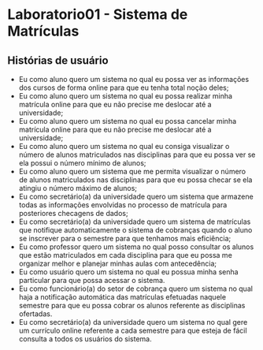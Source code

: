 # Laboratorio01 - Sistema de Matrículas

## Histórias de usuário

* Eu como aluno quero um sistema no qual eu possa ver as informações dos cursos de forma online para que eu tenha total noção deles;
* Eu como aluno quero um sistema no qual eu possa realizar minha matrícula online para que eu não precise me deslocar até a universidade;
* Eu como aluno quero um sistema no qual eu possa cancelar minha matrícula online para que eu não precise me deslocar até a universidade;
* Eu como aluno quero um sistema no qual eu consiga visualizar o número de alunos matriculados nas disciplinas para que eu possa ver se ela possui o número mínimo de alunos;
* Eu como aluno quero um sistema que me permita visualizar o número de alunos matriculados nas disciplinas para que eu possa checar se ela atingiu o número máximo de alunos;
* Eu como secretário(a) da universidade quero um sistema que armazene todas as informações envolvidas no processo de matrícula para posteriores checagens de dados;
* Eu como secretário(a) da universidade quero um sistema de matrículas que notifique automaticamente o sistema de cobranças quando o aluno se inscrever para o semestre para que tenhamos mais eficiência;
* Eu como professor quero um sistema no qual posso consultar os alunos que estão matriculados em cada disciplina para que eu possa me organizar melhor e planejar minhas aulas com antecedência;
* Eu como usuário quero um sistema no qual eu possua minha senha particular para que possa acessar o sistema.
* Eu como funcionário(a) do setor de cobrança quero um sistema no qual haja a notificação automática das matrículas efetuadas naquele semestre para que eu possa cobrar os alunos referente as disciplinas ofertadas.
* Eu como secretário(a) da universidade quero um sistema no qual gere um currículo online referente a cada semestre para que esteja de fácil consulta a todos os usuários do sistema. 


